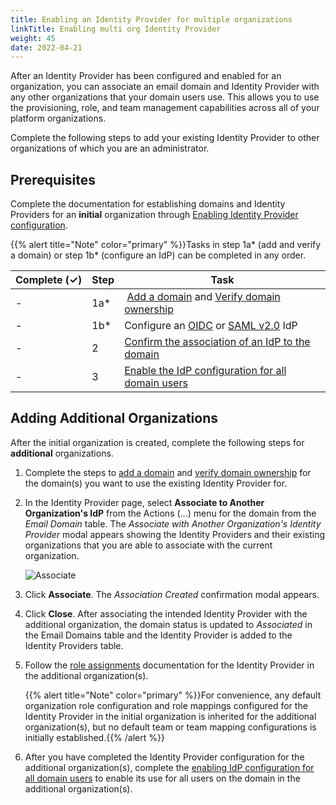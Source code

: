 ```yaml
---
title: Enabling an Identity Provider for multiple organizations
linkTitle: Enabling multi org Identity Provider
weight: 45
date: 2022-04-21
---
```


After an Identity Provider has been configured and enabled for an organization, you can associate an email domain and Identity Provider with any other organizations that your domain users use. This allows you to use the provisioning, role, and team management capabilities across all of your platform organizations.

Complete the following steps to add your existing Identity Provider to other organizations of which you are an administrator.

## Prerequisites

Complete the documentation for establishing domains and Identity Providers for an **initial** organization through [Enabling Identity Provider configuration](/docs/management_guide/configuring_and_managing_identity_providers/enabling_identity_provider_configuration).

{{% alert title="Note" color="primary" %}}Tasks in step 1a\* (add and verify a domain) or step 1b\* (configure an IdP) can be completed in any order.

| Complete (**✓)** | Step | Task |
| --- | --- | --- |
| - | 1a\* | [Add a domain](/docs/management_guide/configuring_and_managing_identity_providers/managing_domains/adding_a_domain/) and [Verify domain ownership](/docs/management_guide/configuring_and_managing_identity_providers/managing_domains/verifying_domain_ownership/) |
| - | 1b\* | Configure an [OIDC](/docs/management_guide/configuring_and_managing_identity_providers/managing_identity_provider_configuration/configuring_an_openid_connect_idp/) or [SAML v2.0](/docs/management_guide/configuring_and_managing_identity_providers/managing_identity_provider_configuration/configuring_a_saml_v2.0_idp/) IdP |
| - | 2 | [Confirm the association of an IdP to the domain](/docs/management_guide/configuring_and_managing_identity_providers/enabling_identity_provider_configuration/confirming_the_association_of_an_idp_to_the_domain/) |
| - | 3 | [Enable the IdP configuration for all domain users](/docs/management_guide/configuring_and_managing_identity_providers/enabling_identity_provider_configuration//enabling_idp_configuration_for_all_domain_users) |{{% /alert %}}

## Adding Additional Organizations

After the initial organization is created, complete the following steps for **additional** organizations.

1. Complete the steps to [add a domain](/docs/management_guide/configuring_and_managing_identity_providers/managing_domains/adding_a_domain/) and [verify domain ownership](/docs/management_guide/configuring_and_managing_identity_providers/managing_domains/verifying_domain_ownership/) for the domain(s) you want to use the existing Identity Provider for.

2. In the Identity Provider page, select **Associate to Another Organization's IdP** from the Actions (...) menu for the domain from the *Email Domain* table. The *Associate with Another Organization's Identity Provider* modal appears showing the Identity Providers and their existing organizations that you are able to associate with the current organization.

    ![Associate](/Images/multiorg_idp_associate.png)

3. Click **Associate**. The *Association Created* confirmation modal appears.

4. Click **Close**. After associating the intended Identity Provider with the additional organization, the domain status is updated to *Associated* in the Email Domains table and the Identity Provider is added to the Identity Providers table.

5. Follow the [role assignments](/docs/management_guide/configuring_and_managing_identity_providers/managing_identity_provider_configuration/role_assignments) documentation for the Identity Provider in the additional organization(s).

    {{% alert title="Note" color="primary" %}}For convenience, any default organization role configuration and role mappings configured for the Identity Provider in the initial organization is inherited for the additional organization(s), but no default team or team mapping configurations is initially established.{{% /alert %}}

6. After you have completed the Identity Provider configuration for the additional organization(s), complete the [enabling IdP configuration for all domain users](/docs/management_guide/configuring_and_managing_identity_providers/enabling_identity_provider_configuration//enabling_idp_configuration_for_all_domain_users) to enable its use for all users on the domain in the additional organization(s).